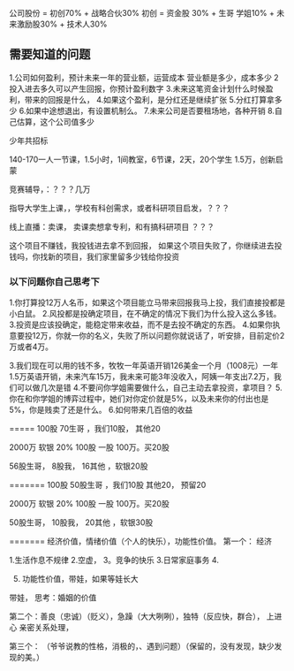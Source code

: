 公司股份 = 初创70%  + 战略合伙30%
初创  =  资金股 30% + 生哥 学姐10% + 未来激励股30% +  技术人30%
## 需要知道的问题
1.公司如何盈利，预计未来一年的营业额，运营成本
营业额是多少，成本多少
2 投入进去多久可以产生回报，你预计盈利数字
3.未来这笔资金计划什么时候盈利，带来的回报是什么，
4.如果这个盈利，是分红还是继续扩张
5.分红打算拿多少
6.如果中途想退出，有设置机制么。
7.未来公司是否要租场地，各种开销
8.自己估算，这个公司值多少

少年共招标

140-170一人一节课，1.5小时，1间教室，6节课，2天，20个学生 1.5万，创新启蒙

竞赛辅导，：？？？几万

指导大学生上课，，学校有科创需求，或者科研项目启发，？？？

线上直播：卖课， 卖课卖想拿专利，和有搞科研项目 ？？？ 


这个项目不赚钱，我投钱进去拿不到回报，
如果这个项目失败了，你继续进去投钱吗，你找新的项目，我们家里留多少钱给你投资


### 以下问题你自己思考下
1.你打算投12万人名币，如果这个项目能立马带来回报我马上投，我们直接投都是小白鼠。
2.风投都是投确定项目，在不确定的情况下我们为什么投入这么多钱。
3.投资是应该投确定，能稳定带来收益，而不是去投不确定的东西。
4.如果你执意要投12万，你就一你的名义，失败了所以问题你就说话了，听安排，目前定价2万或者4万。

3.我们现在可以用的钱不多，牧牧一年英语开销126美金一个月（1008元）一年1.5万英语开销，未来汽车15万，我未来可能3年没收入，阿姨一年支出7.2万，我们可以做几次是错
4.不要问你学姐需要做什么，自己主动去拿投资，拿项目？
5.你在和你学姐的博弈过程中，她们对你定价就是5%，以及未来你的付出也是5%，你是贱卖了还是什么。
6.如何带来几百倍的收益

=====
100股 70生哥 ，我们10股， 其他20

2000万 软银 20% 100股 一股 100万。买20股

56股生哥， 8股我， 16其他 ，软银20股

=======
100股 50股生哥 ，我们10股 其他20， 预留20

2000万 软银 20% 100股 一股 100万。买20股

50股生哥， 10股我， 20其他 ，软银30股

=======
经济价值，情绪价值（个人的快乐），功能性价值。
第一个： 经济

1.生活作息不规律
2.空虚，
3。竞争的快乐
3.日常家庭事务
4.

5. 功能性价值，带娃，如果等娃长大

带娃，
思考：婚姻的价值

第二个：善良（忠诚）（贬义），急躁（大大咧咧），独特（反应快，群合）， 上进心
亲密关系处理，

第三个： （爷爷说教的性格，消极的，、遇到问题）（保留的，没有发现，缺少发现的美。）




